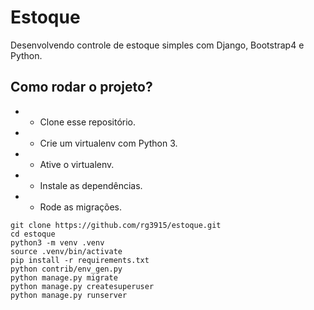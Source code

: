 # Estoque

Desenvolvendo controle de estoque simples com Django, Bootstrap4 e Python.

## Como rodar o projeto?
* - Clone esse repositório.
* - Crie um virtualenv com Python 3.
* - Ative o virtualenv.
* - Instale as dependências.
* - Rode as migrações.

```
git clone https://github.com/rg3915/estoque.git
cd estoque
python3 -m venv .venv
source .venv/bin/activate
pip install -r requirements.txt
python contrib/env_gen.py
python manage.py migrate
python manage.py createsuperuser
python manage.py runserver
```
